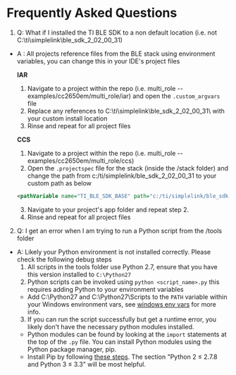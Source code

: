 Frequently Asked Questions
==========================

1. Q: What if I installed the TI BLE SDK to a non default location (i.e. not C:\ti\simplelink\ble\_sdk\_2\_02\_00\_31)
 - A : All projects reference files from the BLE stack using environment variables, you can change this in your IDE's project files

    **IAR**

    1. Navigate to a project within the repo (i.e. multi\_role -- examples/cc2650em/multi_role/iar) and open the `.custom_argvars` file
    2. Replace any references to C:\ti\simplelink\ble\_sdk\_2\_02\_00\_31\ with your custom install location
    3. Rinse and repeat for all project files

    **CCS**

    1. Navigate to a project within the repo (i.e. multi\_role -- examples/cc2650em/multi_role/ccs)
    2. Open the `.projectspec` file for the stack (inside the /stack folder) and change the path from c:/ti/simplelink/ble\_sdk\_2\_02\_00\_31 to your custom path as below
    ```xml
    <pathVariable name="TI_BLE_SDK_BASE" path="c:/ti/simplelink/ble_sdk_2_02_00_31" scope="project"></pathVariable>
    ```
    3. Navigate to your project's app folder and repeat step 2.
    4. Rinse and repeat for all project files

2. Q: I get an error when I am trying to run a Python script from the /tools folder
 - A: Likely your Python environment is not installed correctly. Please check the following debug steps
    1. All scripts in the tools folder use Python 2.7, ensure that you have this version installed to `C:\Python27`
    2. Python scripts can be invoked using `python <script_name>.py` this requires adding Python to your environment variables
      - Add C:\Python27 and C:\Python27\Scripts to the `PATH` variable within your Windows environment vars, see [windows env vars](https://www.java.com/en/download/help/path.xml) for more info.
    3. If you can run the script successfully but get a runtime error, you likely don't have the necessary python modules installed.
      - Python modules can be found by looking at the `import` statements at the top of the `.py` file. You can install Python modules using the Python package manager, pip.
      - Install Pip by following [these steps](http://stackoverflow.com/questions/4750806/how-do-i-install-pip-on-windows). The section "Python 2 ≤ 2.7.8 and Python 3 ≤ 3.3" will be most helpful.